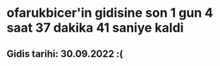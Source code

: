 # ofarukbicer'in gidisine son 1 gun 4 saat 37 dakika 41 saniye kaldi

## Gidis tarihi: 30.09.2022 :(